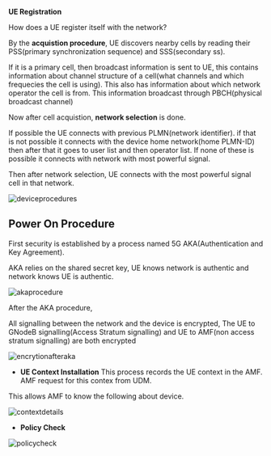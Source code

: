 **UE Registration**

How does a UE register itself with the network?

By the **acquistion procedure**, UE discovers nearby cells by reading their PSS(primary synchronization sequence) and SSS(secondary ss).

If it is a primary cell, then broadcast information is sent to UE, this contains information about channel structure of a cell(what channels and which frequecies the cell is using). 
This also has information about which network operator the cell is from.
This information broadcast through PBCH(physical broadcast channel)

Now after cell acquistion, **network selection** is done.

If possible the UE connects with previous PLMN(network identifier).
if that is not possible it connects with the device home network(home PLMN-ID)
then after that it goes to user list and then operator list.
If none of these is possible it connects with network with most powerful signal.

Then after network selection, UE connects with the most powerful signal cell in that network.

![deviceprocedures](https://github.com/user-attachments/assets/2df4c82b-ae22-48e0-b728-fe45595d4c18)

## Power On Procedure

First security is established by a process named 5G AKA(Authentication and Key Agreement).

AKA relies on the shared secret key, UE knows network is authentic and network knows UE is authentic.

![akaprocedure](https://github.com/user-attachments/assets/d627d1eb-bc9b-4455-9009-a2f3767bbb77)

After the AKA procedure,

All signalling between the network and the device is encrypted,
The UE to GNodeB signalling(Access Stratum signalling) and UE to AMF(non access stratum signalling) are both encrypted

![encrytionafteraka](https://github.com/user-attachments/assets/38b298bb-5440-4e54-b9aa-92bf427215ee)

- **UE Context Installation**
This process records the UE context in the AMF.
AMF request for this contex from UDM.

This allows AMF to know the following about device.

![contextdetails](https://github.com/user-attachments/assets/b9a900fc-6190-4a00-b726-c2d52d02550d)

- **Policy Check**

![policycheck](https://github.com/user-attachments/assets/b0e2a058-dc52-4b08-aeca-25f8e48acac1)



